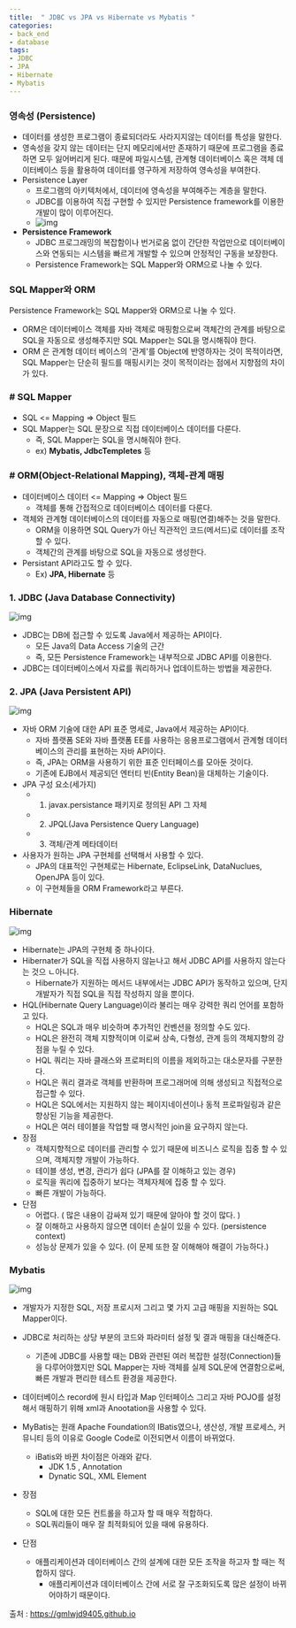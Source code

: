```yaml
---
title:  " JDBC vs JPA vs Hibernate vs Mybatis "
categories: 
- back_end
- database
tags: 
- JDBC
- JPA
- Hibernate
- Mybatis
---
```


### 영속성 (Persistence)

- 데이터를 생성한 프로그램이 종료되더라도 사라지지않는 데이터를 특성을 말한다.
- 영속성을 갖지 않는 데이터는 단지 메모리에서만 존재하기 때문에 프로그램을 종료하면 모두 잃어버리게 된다. 때문에 파일시스템, 관계형 데이터베이스 혹은 객체 데이터베이스 등을 활용하여 데이터를 영구하게 저장하여 영속성을 부여한다.
- Persistence Layer 
  - 프로그램의 아키텍처에서, 데이터에 영속성을 부여해주는 계층을 말한다.
  - JDBC를 이용하여 직접 구현할 수 있지만 Persistence framework를 이용한 개발이 많이 이루어진다.
  -  ![img](https://camo.githubusercontent.com/733286354f93bbfbba050be3cdc7de261bf548dd/68747470733a2f2f676d6c776a64393430352e6769746875622e696f2f696d616765732f737072696e672d6672616d65776f726b2f737072696e672d6a6462632d6c617965722e706e67) 
- **Persistence Framework**
  - JDBC 프로그래밍의 복잡함이나 번거로움 없이 간단한 작업만으로 데이터베이스와 연동되는 시스템을 빠르게 개발할 수 있으며 안정적인 구동을 보장한다.
  - Persistence Framework는 SQL Mapper와 ORM으로 나눌 수 있다.



### SQL Mapper와 ORM

Persistence Framework는 SQL Mapper와 ORM으로 나눌 수 있다.

- ORM은 데이터베이스 객체를 자바 객체로 매핑함으로써 객체간의 관계를 바탕으로 SQL을 자동으로 생성해주지만 SQL Mapper는 SQL을 명시해줘야 한다.
- ORM 은 관계형 데이터 베이스의 '관계'를 Object에 반영하자는 것이 목적이라면, SQL Mapper는 단순히 필드를 매핑시키는 것이 목적이라는 점에서 지향점의 차이가 있다.



### # SQL Mapper

- SQL <= Mapping => Object 필드
- SQL Mapper는 SQL 문장으로 직접 데이터베이스 데이터를 다룬다.
  - 즉, SQL Mapper는 SQL을 명시해줘야 한다.
  - ex) **Mybatis, JdbcTempletes** 등



### # ORM(Object-Relational Mapping), 객체-관계 매핑

- 데이터베이스 데이터 <= Mapping => Object 필드
  - 객체를 통해 간접적으로 데이터베이스 데이터를 다룬다.
- 객체와 관계형 데이터베이스의 데이터를 자동으로 매핑(연결)해주는 것을 말한다.
  - ORM을 이용하면 SQL Query가 아닌 직관적인 코드(메서드)로 데이터를 조작할 수 있다.
  - 객체간의 관계를 바탕으로 SQL을 자동으로 생성한다.
- Persistant API라고도 할 수 있다.
  - Ex) **JPA, Hibernate** 등







### 1. JDBC (Java Database Connectivity)

 ![img](https://camo.githubusercontent.com/cf43b88383db2bbbcad76f1bd7a109619a1d1933/68747470733a2f2f676d6c776a64393430352e6769746875622e696f2f696d616765732f737072696e672d6672616d65776f726b2f737072696e672d6a6462632d6172636869746563747572652e706e67) 

- JDBC는 DB에 접근할 수 있도록 Java에서 제공하는 API이다.
  - 모든 Java의 Data Access 기술의 근간
  - 즉, 모든 Persistence Framework는 내부적으로 JDBC API를 이용한다.
- JDBC는 데이터베이스에서 자료를 쿼리하거나 업데이트하는 방법을 제공한다.



### 2. JPA (Java Persistent API)

 ![img](https://camo.githubusercontent.com/5f2af99b645ae571b1fed66943d4a1b8812194da/68747470733a2f2f676d6c776a64393430352e6769746875622e696f2f696d616765732f737072696e672d6672616d65776f726b2f737072696e672d6d7962617469732d6172636869746563747572652e706e67) 

- 자바 ORM 기술에 대한 API 표준 명세로, Java에서 제공하는 API이다.
  - 자바 플랫폼 SE와 자바 플랫폼 EE를 사용하는 응용프로그램에서 관계형 데이터베이스의 관리를 표현하는 자바 API이다.
  - 즉, JPA는 ORM을 사용하기 위한 표준 인터페이스를 모아둔 것이다.
  - 기존에 EJB에서 제공되던 엔터티 빈(Entity Bean)을 대체하는 기술이다.
- JPA 구성 요소(세가지)
  - 1) javax.persistance 패키지로 정의된 API 그 자체
  - 2) JPQL(Java Persistence Query Language)
  - 3) 객체/관계 메타데이터
- 사용자가 원하는 JPA 구현체를 선택해서 사용할 수 있다.
  - JPA의 대표적인 구현체로는 Hibernate, EclipseLink, DataNuclues, OpenJPA 등이 있다.
  - 이 구현체들을 ORM Framework라고 부른다.



### Hibernate 

   ![img](https://camo.githubusercontent.com/df5c37295ddbd69ed420a7ff764db89317c6d4a0/68747470733a2f2f676d6c776a64393430352e6769746875622e696f2f696d616765732f737072696e672d6672616d65776f726b2f737072696e672d68696265726e6174652d6172636869746563747572652e706e67) 

- Hibernate는 JPA의 구현체 중 하나이다.
- Hibernater가 SQL을 직접 사용하지 않늗나고 해서 JDBC API를 사용하지 않는다는 것으 ㄴ아니다.
  - Hibernate가 지원하는 메서드 내부에서는 JDBC API가 동작하고 있으며, 단지 개발자가 직접 SQL을 직접 작성하지 않을 뿐이다.
- HQL(Hibernate Query Language)이라 불리는 매우 강력한 쿼리 언어를 포함하고 있다.
  - HQL은 SQL과 매우 비슷하며 추가적인 컨벤션을 정의할 수도 있다.
  - HQL은 완전히 객체 지향적이며 이로써 상속, 다형성, 관계 등의 객체지향의 강점을 누릴 수 있다.
  - HQL 쿼리는 자바 클래스와 프로퍼티의 이름을 제외하고는 대소문자를 구분한다.
  - HQL은 쿼리 결과로 객체를 반환하며 프로그래머에 의해 생성되고 직접적으로 접근할 수 있다.
  - HQL은 SQL에서는 지원하지 않는 페이지네이션이나 동적 프로파일링과 같은 향상된 기능을 제공한다.
  - HQL은 여러 테이블을 작업할 때 명시적인 join을 요구하지 않는다.
- 장점
  - 객체지향적으로 데이터를 관리할 수 있기 때문에 비즈니스 로직을 집중 할 수 있으며, 객체지향 개발이 가능하다.
  - 테이블 생성, 변경, 관리가 쉽다 (JPA를 잘 이해하고 있는 경우)
  - 로직을 쿼리에 집중하기 보다는 객체자체에 집중 할 수 있다.
  - 빠른 개발이 가능하다.
- 단점
  - 어렵다. ( 많은 내용이 감싸져 있기 때문에 알아야 할 것이 많다. )
  - 잘 이해하고 사용하지 않으면 데이터 손실이 있을 수 있다. (persistence context)
  - 성능상 문제가 있을 수 있다. (이 문제 또한 잘 이해해야 해결이 가능하다.)



### Mybatis

![img](https://gmlwjd9405.github.io/images/spring-framework/spring-mybatis-architecture.png)

- 개발자가 지정한 SQL, 저장 프로시저 그리고 몇 가지 고급 매핑을 지원하는 SQL Mapper이다.

- JDBC로 처리하는 상당 부분의 코드와 파라미터 설정 및 결과 매핑을 대신해준다.

  - 기존에 JDBC를 사용할 때는 DB와 관련된 여러 복잡한 설정(Connection)들을 다루어야했지만 SQL Mapper는 자바 객체를 실제 SQL문에 연결함으로써, 빠른 개발과 편리한 테스트 환경을 제공한다.

- 데이터베이스 record에 원시 타입과 Map 인터페이스 그리고 자바 POJO를 설정해서 매핑하기 위해 xml과 Anootation을 사용할 수 있다.

- MyBatis는 원래 Apache Foundation의 IBatis였으나, 생산성, 개발 프로세스, 커뮤니티 등의 이유로 Google Code로 이전되면서 이름이 바뀌었다.

  - iBatis와 바뀐 차이점은 아래와 같다.
    - JDK 1.5 , Annotation
    - Dynatic SQL, XML Element

- 장점

  - SQL에 대한 모든 컨트롤을 하고자 할 때 매우 적합하다.
  - SQL쿼리들이 매우 잘 최적화되어 있을 때에 유용하다.

- 단점

  - 애플리케이션과 데이터베이스 간의 설계에 대한 모든 조작을 하고자 할 때는 적합하지 않다.
    - 애플리케이션과 데이터베이스 간에 서로 잘 구조화되도록 많은 설정이 바뀌어야하기 때문이다.

  

출처 : https://gmlwjd9405.github.io